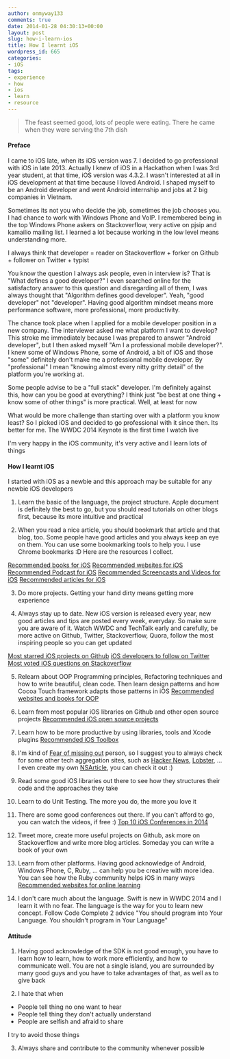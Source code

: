 ```yaml
---
author: onmyway133
comments: true
date: 2014-01-28 04:30:13+00:00
layout: post
slug: how-i-learn-ios
title: How I learnt iOS
wordpress_id: 665
categories:
- iOS
tags:
- experience
- how
- ios
- learn
- resource
---
```


<blockquote>The feast seemed good, lots of people were eating. There he came when they were serving the 7th dish</blockquote>






#### Preface


I came to iOS late, when its iOS version was 7. I decided to go professional with iOS in late 2013. Actually I knew of iOS in a Hackathon when I was 3rd year student, at that time, iOS version was 4.3.2. I wasn't interested at all in iOS development at that time because I loved Android. I shaped myself to be an Android developer and went Android internship and jobs at 2 big companies in Vietnam. 

Sometimes its not you who decide the job, sometimes the job chooses you. I had chance to work with Windows Phone and VoIP. I remembered being in the top Windows Phone askers on Stackoverflow, very active on pjsip and kamailio mailing list. I learned a lot because working in the low level means understanding more.

I always think that developer = reader on Stackoverflow + forker on Github + follower on Twitter + typist

You know the question I always ask people, even in interview is?
That is "What defines a good developer?"
I even searched online for the satisfactory answer to this question and disregarding all of them, I was always thought that "Algorithm defines good developer". Yeah, "good developer" not "developer". Having good algorithm mindset means more performance software, more professional, more productivity.

The chance took place when I applied for a mobile developer position in a new company. The interviewer asked me what platform I want to develop? This stroke me immediately because I was prepared to answer "Android developer", but I then asked myself "Am I a professional mobile developer?". I knew some of Windows Phone, some of Android, a bit of iOS and those "some" definitely don't make me a professional mobile developer. By "professional" I mean "knowing almost every nitty gritty detail" of the platform you're working at.

Some people advise to be a "full stack" developer. I'm definitely against this, how can you be good at everything? I think just "be best at one thing + know some of other things" is more practical. Well, at least for now

What would be more challenge than starting over with a platform you know least? So I picked iOS and decided to go professional with it since then. Its better for me. The WWDC 2014 Keynote is the first time I watch live

I'm very happy in the iOS community, it's very active and I learn lots of things



#### How I learnt iOS


I started with iOS as a newbie and this approach may be suitable for any newbie iOS developers

1. Learn the basic of the language, the project structure. Apple document is definitely the best to go, but you should read tutorials on other blogs first, because its more intuitive and practical

2. When you read a nice article, you should bookmark that article and that blog, too. Some people have good articles and you always keep an eye on them. You can use some bookmarking tools to help you. I use Chrome bookmarks :D Here are the resources I collect. 

[Recommended books for iOS](http://www.fantageek.com/678/recommended-books-for-ios/)
[Recommended websites for iOS](http://www.fantageek.com/1017/recommended-websites-for-ios/)
[Recommended Podcast for iOS](http://www.fantageek.com/1019/recommended-podcasts-for-ios/)
[Recommended Screencasts and Videos for iOS](http://www.fantageek.com/1026/recommended-screencasts-and-videos-for-ios/)
[Recommended articles for iOS](http://www.fantageek.com/1023/recommended-articles-for-ios/)

3. Do more projects. Getting your hand dirty means getting more experience

4. Always stay up to date. New iOS version is released every year, new good articles and tips are posted every week, everyday. So make sure you are aware of it. Watch WWDC and TechTalk early and carefully, be more active on Github, Twitter, Stackoverflow, Quora, follow the most inspiring people so you can get updated

[Most starred iOS projects on Github](https://github.com/search?l=Objective-C&q=stars%3A%3E1&s=stars&type=Repositories)
[iOS developers to follow on Twitter](http://www.fantageek.com/1049/recommended-ios-developers-to-follow-on-twitter/)
[Most voted iOS questions on Stackoverflow](http://stackoverflow.com/questions/tagged/ios)

5. Relearn about OOP Programming principles, Refactoring techniques and how to write beautiful, clean code. Then learn design patterns and how Cocoa Touch framework adapts those patterns in iOS
[Recommended websites and books for OOP](http://www.fantageek.com/681/recommended-books-for-oop/)

6. Learn from most popular iOS libraries on Github and other open source projects
[Recommended iOS open source projects](http://www.fantageek.com/691/recommended-ios-open-source-projects/)

7. Learn how to be more productive by using libraries, tools and Xcode plugins
[Recommended iOS Toolbox](http://www.fantageek.com/1021/recommended-toolbox-for-ios/)

8. I'm kind of [Fear of missing out](http://en.wikipedia.org/wiki/Fear_of_missing_out) person, so I suggest you to always check for some other tech aggregation sites, such as [Hacker News](https://news.ycombinator.com/), [Lobster](https://lobste.rs/), ... I even create my own [NSArticle](http://nsarticle.com/), you can check it out :)

9. Read some good iOS libraries out there to see how they structures their code and the approaches they take

10. Learn to do Unit Testing. The more you do, the more you love it

11. There are some good conferences out there. If you can't afford to go, you can watch the videos, if free :)
[Top 10 iOS Conferences in 2014](http://www.raywenderlich.com/63283/top-10-ios-conferences-2014)

12. Tweet more, create more useful projects on Github, ask more on Stackoverflow and write more blog articles. Someday you can write a book of your own

13. Learn from other platforms. Having good acknowledge of Android, Windows Phone, C, Ruby, ... can help you be creative with more idea. You can see how the Ruby community helps iOS in many ways
[Recommended websites for online learning](http://www.fantageek.com/1028/recommended-websites-for-online-learning/)

14. I don't care much about the language. Swift is new in WWDC 2014 and I learn it with no fear. The language is the way for you to learn new concept. Follow Code Complete 2 advice "You should program into Your Language. You shouldn't program in Your Language"



#### Attitude


1. Having good acknowledge of the SDK is not good enough, you have to learn how to learn, how to work more efficiently, and how to communicate well. You are not a single island, you are surrounded by many good guys and you have to take advantages of that, as well as to give back

2. I hate that when
- People tell thing no one want to hear
- People tell thing they don't actually understand
- People are selfish and afraid to share

I try to avoid those things

3. Always share and contribute to the community whenever possible
